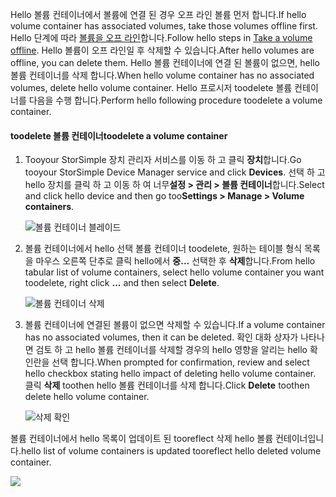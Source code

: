<!--author=alkohli last changed: 01/13/17-->

<span data-ttu-id="6156b-101">Hello 볼륨 컨테이너에서 볼륨에 연결 된 경우 오프 라인 볼륨 먼저 합니다.</span><span class="sxs-lookup"><span data-stu-id="6156b-101">If hello volume container has associated volumes, take those volumes offline first.</span></span> <span data-ttu-id="6156b-102">Hello 단계에 따라 [볼륨을 오프 라인](../articles/storsimple/storsimple-manage-volumes.md#take-a-volume-offline)합니다.</span><span class="sxs-lookup"><span data-stu-id="6156b-102">Follow hello steps in [Take a volume offline](../articles/storsimple/storsimple-manage-volumes.md#take-a-volume-offline).</span></span> <span data-ttu-id="6156b-103">Hello 볼륨이 오프 라인일 후 삭제할 수 있습니다.</span><span class="sxs-lookup"><span data-stu-id="6156b-103">After hello volumes are offline, you can delete them.</span></span> <span data-ttu-id="6156b-104">Hello 볼륨 컨테이너에 연결 된 볼륨이 없으면, hello 볼륨 컨테이너를 삭제 합니다.</span><span class="sxs-lookup"><span data-stu-id="6156b-104">When hello volume container has no associated volumes, delete hello volume container.</span></span> <span data-ttu-id="6156b-105">Hello 프로시저 toodelete 볼륨 컨테이너를 다음을 수행 합니다.</span><span class="sxs-lookup"><span data-stu-id="6156b-105">Perform hello following procedure toodelete a volume container.</span></span>

#### <a name="toodelete-a-volume-container"></a><span data-ttu-id="6156b-106">toodelete 볼륨 컨테이너</span><span class="sxs-lookup"><span data-stu-id="6156b-106">toodelete a volume container</span></span>
1. <span data-ttu-id="6156b-107">Tooyour StorSimple 장치 관리자 서비스를 이동 하 고 클릭 **장치**합니다.</span><span class="sxs-lookup"><span data-stu-id="6156b-107">Go tooyour StorSimple Device Manager service and click **Devices**.</span></span> <span data-ttu-id="6156b-108">선택 하 고 hello 장치를 클릭 하 고 이동 하 여 너무**설정 > 관리 > 볼륨 컨테이너**합니다.</span><span class="sxs-lookup"><span data-stu-id="6156b-108">Select and click hello device and then go too**Settings > Manage > Volume containers**.</span></span>

    ![볼륨 컨테이너 블레이드](./media/storsimple-8000-create-volume-container/createvolumecontainer2.png)

2. <span data-ttu-id="6156b-110">볼륨 컨테이너에서 hello 선택 볼륨 컨테이너 toodelete, 원하는 테이블 형식 목록을 마우스 오른쪽 단추로 클릭 hello에서 **중...**  선택한 후 **삭제**합니다.</span><span class="sxs-lookup"><span data-stu-id="6156b-110">From hello tabular list of volume containers, select hello volume container you want toodelete, right click **...** and then select **Delete**.</span></span>

    ![볼륨 컨테이너 삭제](./media/storsimple-8000-delete-volume-container/deletevolumecontainer1.png)

3. <span data-ttu-id="6156b-112">볼륨 컨테이너에 연결된 볼륨이 없으면 삭제할 수 있습니다.</span><span class="sxs-lookup"><span data-stu-id="6156b-112">If a volume container has no associated volumes, then it can be deleted.</span></span> <span data-ttu-id="6156b-113">확인 대화 상자가 나타나면 검토 하 고 hello 볼륨 컨테이너를 삭제할 경우의 hello 영향을 알리는 hello 확인란을 선택 합니다.</span><span class="sxs-lookup"><span data-stu-id="6156b-113">When prompted for confirmation, review and select hello checkbox stating hello impact of deleting hello volume container.</span></span> <span data-ttu-id="6156b-114">클릭 **삭제** toothen hello 볼륨 컨테이너를 삭제 합니다.</span><span class="sxs-lookup"><span data-stu-id="6156b-114">Click **Delete** toothen delete hello volume container.</span></span>

    ![삭제 확인](./media/storsimple-8000-delete-volume-container/deletevolumecontainer2.png)

<span data-ttu-id="6156b-116">볼륨 컨테이너에서 hello 목록이 업데이트 된 tooreflect 삭제 hello 볼륨 컨테이너입니다.</span><span class="sxs-lookup"><span data-stu-id="6156b-116">hello list of volume containers is updated tooreflect hello deleted volume container.</span></span>

![](./media/storsimple-8000-delete-volume-container/deletevolumecontainer5.png)


